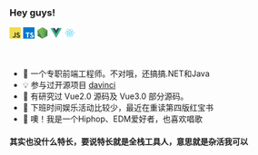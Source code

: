### Hey guys!

<div>
  <img src="https://raw.githubusercontent.com/github/explore/80688e429a7d4ef2fca1e82350fe8e3517d3494d/topics/javascript/javascript.png" width="20" height="20" />  
  <img src="https://raw.githubusercontent.com/github/explore/80688e429a7d4ef2fca1e82350fe8e3517d3494d/topics/typescript/typescript.png" width="20" height="20" />
  <img src="https://raw.githubusercontent.com/github/explore/80688e429a7d4ef2fca1e82350fe8e3517d3494d/topics/nodejs/nodejs.png" width="20" height="20" />
  <img src="https://raw.githubusercontent.com/github/explore/80688e429a7d4ef2fca1e82350fe8e3517d3494d/topics/vue/vue.png" width="20" height="20" />
  <img src="https://raw.githubusercontent.com/github/explore/80688e429a7d4ef2fca1e82350fe8e3517d3494d/topics/react/react.png" width="20" height="20" />
</div>

<br>
<br>

- 🦉 一个专职前端工程师。不对哦，还搞搞.NET和Java
- 💡 参与过开源项目 [davinci](https://github.com/edp963/davinci)
- 🍃 有研究过 Vue2.0 源码及 Vue3.0 部分源码。
- 📖 下班时间娱乐活动比较少，最近在重读第四版红宝书
- 🎵 噢！我是一个Hiphop、EDM爱好者，也喜欢唱歌

#### 其实也没什么特长，要说特长就是全栈工具人，意思就是杂活我可以

